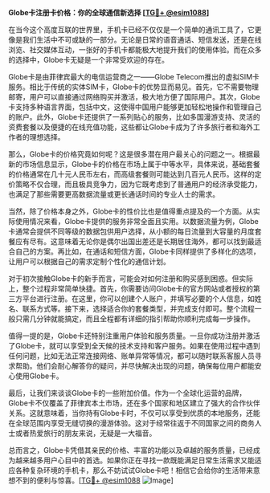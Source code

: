 **Globe卡注册卡价格：你的全球通信新选择 [[TG💪+ @esim1088](https://t.me/s/esim1088)]**

在当今这个高度互联的世界里，手机卡已经不仅仅是一个简单的通讯工具了，它更像是我们生活中不可或缺的一部分。无论是日常的语音通话、短信发送，还是在线浏览、社交媒体互动，一张好的手机卡都能极大地提升我们的使用体验。而在众多的选择中，Globe卡无疑是一个非常受欢迎的存在。

Globe卡是由菲律宾最大的电信运营商之一——Globe Telecom推出的虚拟SIM卡服务。相比于传统的实体SIM卡，Globe卡的优势显而易见。首先，它不需要物理邮寄，用户可以直接通过网络购买并激活，极大地方便了国际用户。其次，Globe卡支持多种语言界面，包括中文，这使得中国用户能够更加轻松地操作和管理自己的账户。此外，Globe卡还提供了一系列贴心的服务，比如多国漫游支持、灵活的资费套餐以及便捷的在线充值功能，这些都让Globe卡成为了许多旅行者和海外工作者的理想选择。

那么，Globe卡的价格究竟如何呢？这是很多潜在用户最关心的问题之一。根据最新的市场信息显示，Globe卡的价格在市场上属于中等水平，具体来说，基础套餐的价格通常在几十元人民币左右，而高级套餐则可能达到几百元人民币。这样的定价策略不仅合理，而且极具竞争力，因为它既考虑到了普通用户的经济承受能力，也满足了那些需要更高数据流量或更长通话时间的专业人士的需求。

当然，除了价格本身之外，Globe卡的性价比也是值得重点提及的一个方面。从实际使用情况来看，Globe卡提供的服务非常全面且实用。以数据流量为例，Globe卡通常会提供不同等级的数据包供用户选择，从小额的每日流量到大容量的月度套餐应有尽有。这意味着无论你是偶尔出国出差还是长期居住海外，都可以找到最适合自己的方案。再比如，在通话和短信方面，Globe卡同样提供了多样化的选项，让用户可以根据自己的需求定制个性化的通信计划。

对于初次接触Globe卡的新手而言，可能会对如何注册和购买感到困惑。但实际上，整个过程非常简单快捷。首先，你需要访问Globe卡的官方网站或者授权的第三方平台进行注册。在这里，你可以创建个人账户，并填写必要的个人信息，如姓名、联系方式等。接下来，选择适合你的套餐类型，并完成支付即可。整个流程一般只需几分钟就能搞定，而且全程都有详细的指引帮助你顺利完成每一步操作。

值得一提的是，Globe卡还特别注重用户体验和服务质量。一旦你成功注册并激活了Globe卡，就可以享受到全天候的技术支持和客户服务。如果在使用过程中遇到任何问题，比如无法正常连接网络、账单异常等情况，都可以随时联系客服人员寻求帮助。他们会耐心解答你的疑问，并尽快解决出现的问题，确保每位用户都能安心使用Globe卡。

最后，让我们来谈谈Globe卡的一些附加价值。作为一个全球化运营的品牌，Globe卡不仅覆盖了菲律宾本土市场，还在多个国家和地区建立了强大的合作伙伴关系。这就意味着，当你持有Globe卡时，不仅可以享受到优质的本地服务，还能在全球范围内享受无缝切换的漫游体验。这对于经常往返于不同国家之间的商务人士或者热爱旅行的朋友来说，无疑是一大福音。

总而言之，Globe卡凭借其亲民的价格、丰富的功能以及卓越的服务质量，已经成为越来越多用户心目中的首选。如果你正在寻找一款既能满足日常生活需求又能适应各种复杂环境的手机卡，那么不妨试试Globe卡吧！相信它会给你的生活带来意想不到的便利与惊喜。[[TG💪+ @esim1088](https://t.me/s/esim1088) ![Image](https://i.postimg.cc/4NQfJmqS/Snipaste-2025-05-13-00-14-12.png)]